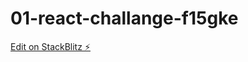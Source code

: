 # 01-react-challange-f15gke

[Edit on StackBlitz ⚡️](https://stackblitz.com/edit/01-react-challange-f15gke)